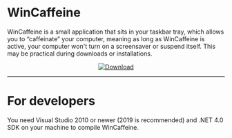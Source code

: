 # WinCaffeine

WinCaffeine is a small application that sits in your taskbar tray, which allows you to “caffeinate” your computer, meaning as long as WinCaffeine is active, your computer won't turn on a screensaver or suspend itself. This may be practical during downloads or installations.

<p align=center>
<a href="https://wincaffeine.jonaskohl.de/index.html#download"><img src="https://wincaffeine.jonaskohl.de/img/download.gif" alt="Download"></a>
</p>

---

# For developers

You need Visual Studio 2010 or newer (2019 is recommended) and .NET 4.0 SDK on your machine to compile WinCaffeine.
